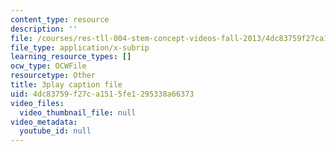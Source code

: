```yaml
---
content_type: resource
description: ''
file: /courses/res-tll-004-stem-concept-videos-fall-2013/4dc83759f27ca1515fe1295338a66373_X8DlaW83HJc.srt
file_type: application/x-subrip
learning_resource_types: []
ocw_type: OCWFile
resourcetype: Other
title: 3play caption file
uid: 4dc83759-f27c-a151-5fe1-295338a66373
video_files:
  video_thumbnail_file: null
video_metadata:
  youtube_id: null
---
```

